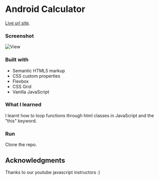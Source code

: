 # Android Calculator 

[Live url site](https://godswillnwabu.github.io/android-calculator-app/). 

### Screenshot

![View](./screenshot.jpg)

### Built with

- Semantic HTML5 markup
- CSS custom properties
- Flexbox
- CSS Grid
- Vanilla JavaScript

### What I learned

I learnt how to loop functions through html classes in JavaScript and the "this" keyword.

### Run

Clone the repo.

## Acknowledgments

Thanks to our youtube javascript instructors :)
